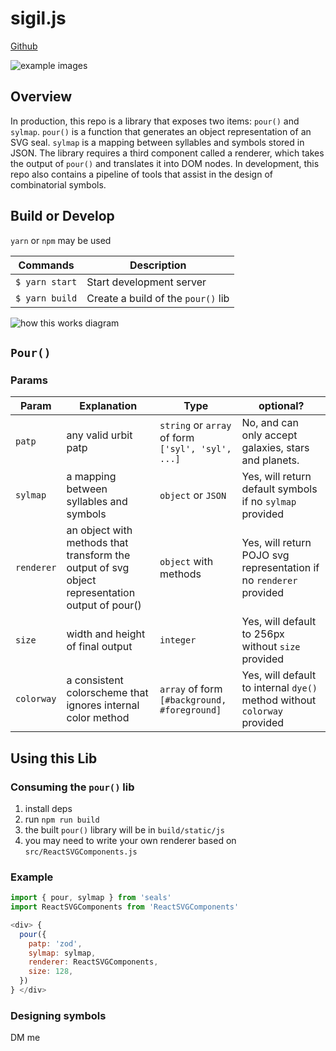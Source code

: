 # sigil.js
[Github](https://github.com/urbit/sigil.js)

![example images](https://github.com/urbit/sigil.js/blob/master/docs/outbound.png?raw=true)

## Overview
In production, this repo is a library that exposes two items: `pour()` and `sylmap`. `pour()` is a function that generates an object representation of an SVG seal. `sylmap` is a mapping between syllables and symbols stored in JSON. The library requires a third component called a renderer, which takes the output of `pour()` and translates it into DOM nodes. In development, this repo also contains a pipeline of tools that assist in the design of combinatorial symbols.

## Build or Develop
`yarn` or `npm` may be used

|Commands              | Description                                   |
| -------------------- | --------------------------------------------- |
|`$ yarn start`        | Start development server                      |
|`$ yarn build`        | Create a build of the `pour()` lib            |


![how this works diagram](https://github.com/urbit/sigil.js/blob/master/docs/high-level-flow.png?raw=true)

## `Pour()`
### Params
|Param     | Explanation                                                                                    | Type                                                | optional?
| ---------| -----------------------------------------------------------------------------------------------|-----------------------------------------------------|------------------------|
|`patp`      | any valid urbit patp                                                                             | `string` or `array` of form `['syl', 'syl', ...]`   | No, and can only accept galaxies, stars and planets.
|`sylmap`    | a mapping between syllables and symbols                                                        | `object` or `JSON`                                  | Yes, will return default symbols if no `sylmap` provided
|`renderer`  | an object with methods that transform the output of svg object representation output of pour() | `object` with methods                               | Yes, will return POJO svg representation if no `renderer` provided
|`size`      | width and height of final output                                                               | `integer`                                           | Yes, will default to 256px without `size` provided
|`colorway`      | a consistent colorscheme that ignores internal color method                                | `array` of form `[#background, #foreground]`                                           | Yes, will default to internal `dye()` method without `colorway` provided

## Using this Lib

### Consuming the `pour()` lib
 1. install deps
 2. run `npm run build`
 3. the built `pour()` library will be in `build/static/js`
 4. you may need to write your own renderer based on `src/ReactSVGComponents.js`

### Example

 ```js
 import { pour, sylmap } from 'seals'
 import ReactSVGComponents from 'ReactSVGComponents'

 <div> {
   pour({
     patp: 'zod',
     sylmap: sylmap,
     renderer: ReactSVGComponents,
     size: 128,
   })
 } </div>

 ```

### Designing symbols
  DM me
